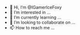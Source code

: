 - 👋 Hi, I’m @IGamerIceFoxy
- 👀 I’m interested in ...
- 🌱 I’m currently learning ...
- 💞️ I’m looking to collaborate on ...
- 📫 How to reach me ...

<!---
IGamerIceFoxy/IGamerIceFoxy is a ✨ special ✨ repository because its `README.md` (this file) appears on your GitHub profile.
You can click the Preview link to take a look at your changes.
--->
